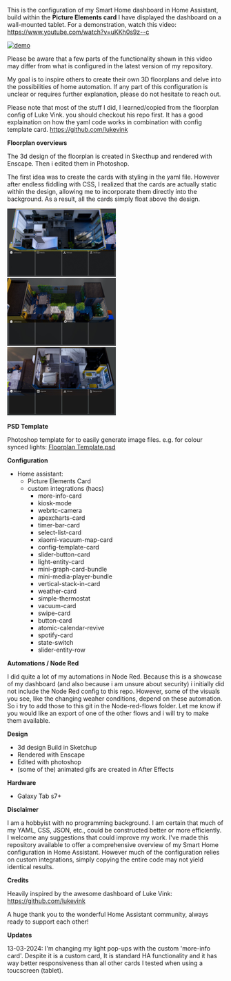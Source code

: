 This is the configuration of my Smart Home dashboard in Home Assistant, build within the **Picture Elements card**  I have displayed the dashboard on a wall-mounted tablet. For a demonstration, watch this video: https://www.youtube.com/watch?v=uKKh0s9z--c

[![demo](www/ui/screenshots/demo_dashboard_comprs.gif)](https://www.youtube.com/watch?v=uKKh0s9z--c)


Please be aware that a few parts of the functionality shown in this video may differ from what is configured in the latest version of my repository. 

My goal is to inspire others to create their own 3D floorplans and delve into the possibilities of home automation. If any part of this configuration is unclear or requires further explanation, please do not hesitate to reach out. 

Please note that most of the stuff I did, I learned/copied from the floorplan config of Luke Vink.  you should checkout his repo first. It  has a good explaination on how the yaml code works in combination with config template card.
https://github.com/lukevink 


**Floorplan overviews**

The 3d design of the floorplan is created in Skecthup and rendered with Enscape. Then i edited them in Photoshop. 

The first idea was to create the cards with styling in the yaml file. However after endless fiddling with CSS, I realized that the cards are actually static within the design, allowing me to incorporate them directly into the background. As a result, all the cards simply float above the design.

<img src="www/ui/floorplan/0fl/floorplanday.jpg" width="50%" alt="demo">

<img src="www/ui/floorplan/tuin/tuinplan_day.jpg" width="50%" alt="demo">

<img src="www/ui/floorplan/1fl/1fl_dayview.jpg" width="50%" alt="demo">

**PSD Template**

Photoshop template for to easily generate image files. e.g. for colour synced lights: [Floorplan Template.psd ](https://github.com/re-1st/HA-3d-floorplan/blob/master/www/ui/floorplan/floorplan%20lights%20template.zip)


**Configuration**
- Home assistant:
    - Picture Elements Card
    - custom integrations  (hacs)
        - more-info-card
        - kiosk-mode
        - webrtc-camera
        - apexcharts-card
        - timer-bar-card
        - select-list-card
        - xiaomi-vacuum-map-card
        - config-template-card
        - slider-button-card
        - light-entity-card
        - mini-graph-card-bundle
        - mini-media-player-bundle
        - vertical-stack-in-card
        - weather-card
        - simple-thermostat
        - vacuum-card
        - swipe-card
        - button-card
        - atomic-calendar-revive
        - spotify-card
        - state-switch
        - slider-entity-row

**Automations / Node Red**

I did quite a lot of my automations in Node Red. Because this is a showcase of my dashboard (and also because i am unsure about security) i initially  did not include the Node Red config to this repo.
However, some of the visuals you see, like the changing weaher conditions, depend on these automation. So i try to add those to this git in the  Node-red-flows folder. Let me know if you would like an export of one of the other flows and i will try to make them available. 

**Design**
- 3d design Build in Sketchup
- Rendered with Enscape
- Edited with photoshop
- (some of the) animated gifs are created in After Effects


**Hardware**
- Galaxy Tab s7+


**Disclaimer**

I am  a hobbyist with no programming background.  I am certain that much of my YAML, CSS, JSON, etc., could be constructed better or more efficiently.  I welcome any suggestions that could improve my work. 
I've made this repository available to offer a comprehensive overview of my Smart Home configuration in Home Assistant. However much of the configuration relies on custom integrations, simply copying the entire code may not yield identical results. 

**Credits**

Heavily inspired by the awesome dashboard of Luke Vink: https://github.com/lukevink

A huge thank you to the wonderful Home Assistant community, always ready to support each other!

**Updates**

13-03-2024: I'm changing my light pop-ups with the custom 'more-info card'. Despite it is a custom card, It is standard HA functionality and it has way better responsiveness than all other cards I tested when using a toucscreen (tablet).
